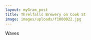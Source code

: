 ```yaml
---
layout: myGram_post
title: Threlfalls Brewery on Cook St
image: images/uploads/f1000022.jpg
---
```


Waves
